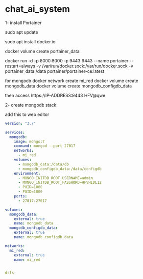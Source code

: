 # chat_ai_system

1- install Portainer


sudo apt update
 
sudo apt install docker.io
 
docker volume create portainer_data
 
docker run -d -p 8000:8000 -p 9443:9443 --name portainer --restart=always -v /var/run/docker.sock:/var/run/docker.sock -v portainer_data:/data portainer/portainer-ce:latest

for mongodb 
docker network create mi_red
docker volume create mongodb_data
docker volume create mongodb_configdb_data

 
then access
https://IP-ADDRESS:9443
HFV@qwe



2- create mongodb stack



add this to web editor

```yaml
version: "3.7"

services:
  mongodb:
    image: mongo:7
    command: mongod --port 27017
    networks:
      - mi_red
    volumes:
      - mongodb_data:/data/db
      - mongodb_configdb_data:/data/configdb
    environment:
      - MONGO_INITDB_ROOT_USERNAME=admin
      - MONGO_INITDB_ROOT_PASSWORD=HFVHIDL12
      - PUID=1000
      - PGID=1000
    ports:
      - 27017:27017

volumes:
  mongodb_data:
    external: true
    name: mongodb_data
  mongodb_configdb_data:
    external: true
    name: mongodb_configdb_data

networks:
  mi_red:
    external: true
    name: mi_red


dsfs
